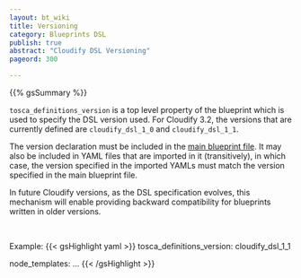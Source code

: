 ```yaml
---
layout: bt_wiki
title: Versioning
category: Blueprints DSL
publish: true
abstract: "Cloudify DSL Versioning"
pageord: 300

---
```

{{% gsSummary %}}

`tosca_definitions_version` is a top level property of the blueprint which is used to specify the DSL version used.
For Cloudify 3.2, the versions that are currently defined are `cloudify_dsl_1_0` and `cloudify_dsl_1_1`.



The version declaration must be included in the [main blueprint file](reference-terminology.html#main-blueprint-file). It may also be included in YAML files that are imported in it (transitively), in which case, the version specified in the imported YAMLs must match the version specified in the main blueprint file.

In future Cloudify versions, as the DSL specification evolves, this mechanism will enable providing backward compatibility for blueprints written in older versions.

<br>

Example:
{{< gsHighlight  yaml >}}
tosca_definitions_version: cloudify_dsl_1_1

node_templates:
    ...
{{< /gsHighlight >}}
